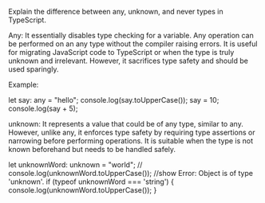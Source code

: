 Explain the difference between any, unknown, and never types in TypeScript.

Any: It essentially disables type checking for a variable. Any operation can be performed on an any type without the compiler raising errors. It is useful for migrating JavaScript code to TypeScript or when the type is truly unknown and irrelevant. However, it sacrifices type safety and should be used sparingly.

Example:

let say: any = "hello";
console.log(say.toUpperCase());
say = 10;
console.log(say + 5);

unknown: It represents a value that could be of any type, similar to any. However, unlike any, it enforces type safety by requiring type assertions or narrowing before performing operations. It is suitable when the type is not known beforehand but needs to be handled safely.

let unknownWord: unknown = "world";
// console.log(unknownWord.toUpperCase()); //show Error: Object is of type 'unknown'.
if (typeof unknownWord === 'string') {
    console.log(unknownWord.toUpperCase());
}